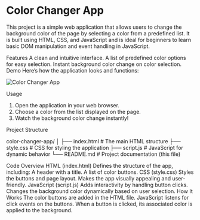 # Color Changer App

This project is a simple web application that allows users to change the background color of the page by selecting a color from a predefined list. It is built using HTML, CSS, and JavaScript and is ideal for beginners to learn basic DOM manipulation and event handling in JavaScript.

Features
A clean and intuitive interface.
A list of predefined color options for easy selection.
Instant background color change on color selection.
Demo
Here’s how the application looks and functions:

![Color Changer App](https://github.com/user-attachments/assets/1a086757-6928-499e-8e69-807a86cb12f7)

Usage
1. Open the application in your web browser.
2. Choose a color from the list displayed on the page.
3. Watch the background color change instantly!

Project Structure

color-changer-app/
│
├── index.html        # The main HTML structure
├── style.css         # CSS for styling the application
├── script.js         # JavaScript for dynamic behavior
└── README.md         # Project documentation (this file)

Code Overview
HTML (index.html)
Defines the structure of the app, including:
A header with a title.
A list of color buttons.
CSS (style.css)
Styles the buttons and page layout.
Makes the app visually appealing and user-friendly.
JavaScript (script.js)
Adds interactivity by handling button clicks.
Changes the background color dynamically based on user selection.
How It Works
The color buttons are added in the HTML file.
JavaScript listens for click events on the buttons.
When a button is clicked, its associated color is applied to the background.
